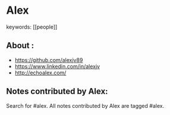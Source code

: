 # Alex
keywords: [[people]]

## About : 
- https://github.com/alexjv89
- https://www.linkedin.com/in/alexjv
- http://echoalex.com/

## Notes contributed by Alex:
Search for #alex.  All notes contributed by Alex are tagged #alex.